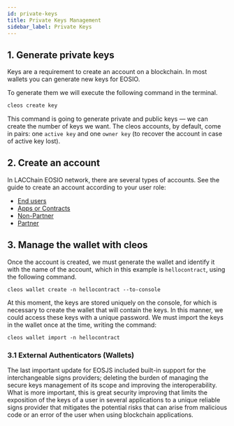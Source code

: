 ```yaml
---
id: private-keys
title: Private Keys Management
sidebar_label: Private Keys
---
```


## 1. Generate private keys

Keys are a requirement to create an account on a blockchain. In most wallets you can generate new keys for EOSIO.

To generate them we will execute the following command in the terminal.

```bash
cleos create key
```
This command is going to generate private and public keys — we can create the number of keys we want. The cleos accounts, by default, come in pairs: one `active key` and one `owner key` (to recover the account in case of active key lost).

## 2. Create an account

In LACChain EOSIO network, there are several types of accounts. See the guide to create an account according to your user role:

- [End users](./create-account-final)
- [Apps or Contracts](./create-account-contract)
- [Non-Partner](./create-account-non-partner)
- [Partner](./create-account-partner)


## 3. Manage the wallet with cleos

Once the account is created, we must generate the wallet and identify it with the name of the account, which in this example is `hellocontract`, using the following command.

```
cleos wallet create -n hellocontract --to-console
```

At this moment, the keys are stored uniquely on the console, for which is necessary to create the wallet that will contain the keys. In this manner, we could access these keys with a unique password. We must import the keys in the wallet once at the time, writing the command:

```
cleos wallet import -n hellocontract
````

### 3.1 External Authenticators (Wallets)

The last important update for EOSJS included built-in support for the interchangeable signs providers; deleting the burden of managing the secure keys management of its scope and improving the interoperability. What is more important, this is great security improving that limits the exposition of the keys of a user in several applications to a unique reliable signs provider that mitigates the potential risks that can arise from malicious code or an error of the user when using blockchain applications.
